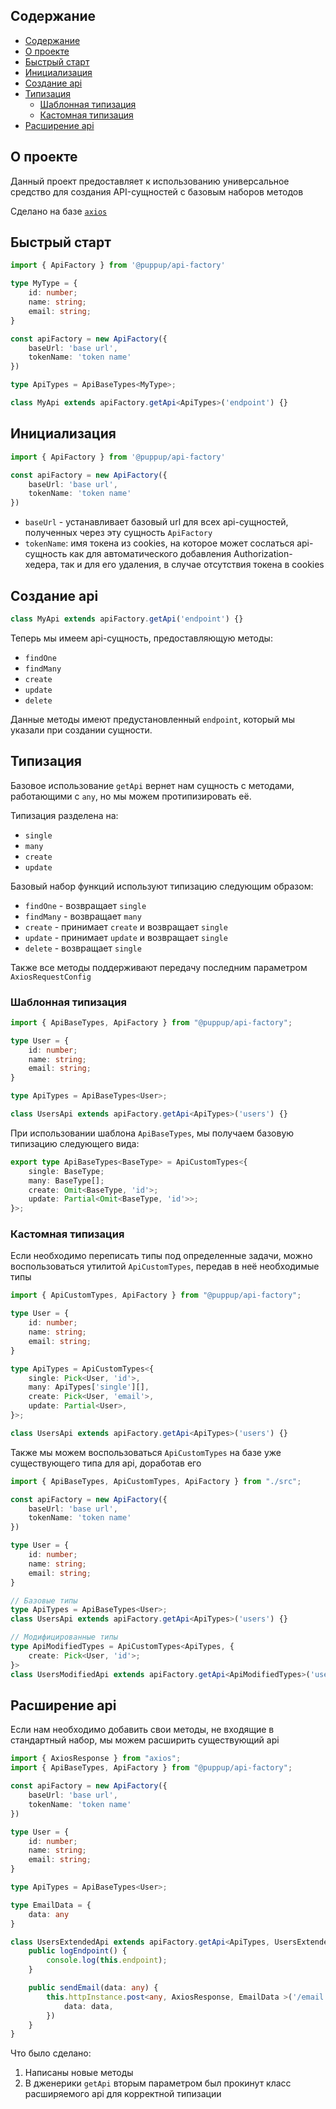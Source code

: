 ## Содержание
- [Содержание](#содержание)
- [О проекте](#о-проекте)
- [Быстрый старт](#быстрый-старт)
- [Инициализация](#инициализация)
- [Создание api](#создание-api)
- [Типизация](#типизация)
  - [Шаблонная типизация](#шаблонная-типизация)
  - [Кастомная типизация](#кастомная-типизация)
- [Расширение api](#расширение-api)

## О проекте
Данный проект предоставляет к использованию универсальное средство для создания API-сущностей с базовым наборов методов

Сделано на базе [`axios`](https://www.npmjs.com/package/axios)

## Быстрый старт
```ts
import { ApiFactory } from '@puppup/api-factory'

type MyType = {
    id: number;
    name: string;
    email: string;
}

const apiFactory = new ApiFactory({
    baseUrl: 'base url',
    tokenName: 'token name'
})

type ApiTypes = ApiBaseTypes<MyType>;

class MyApi extends apiFactory.getApi<ApiTypes>('endpoint') {}
```
## Инициализация
```ts
import { ApiFactory } from '@puppup/api-factory'

const apiFactory = new ApiFactory({
    baseUrl: 'base url',
    tokenName: 'token name'
})
```

- `baseUrl` - устанавливает базовый url для всех api-сущностей, полученных через эту сущность `ApiFactory`
- `tokenName`: имя токена из cookies, на которое может сослаться api-сущность как для автоматического добавления Authorization-хедера, так и для его удаления, в случае отсутствия токена в cookies

## Создание api
```ts
class MyApi extends apiFactory.getApi('endpoint') {}
```
Теперь мы имеем api-сущность, предоставляющую методы:
- `findOne`
- `findMany`
- `create`
- `update`
- `delete`

Данные методы имеют предустановленный `endpoint`, который мы указали при создании сущности.

## Типизация
Базовое использование `getApi` вернет нам сущность с методами, работающими с `any`, но мы можем протипизировать её.

Типизация разделена на:
- `single`
- `many`
- `create`
- `update`

Базовый набор функций используют типизацию следующим образом:
- `findOne` - возвращает `single`
- `findMany` - возвращает `many`
- `create` - принимает `create` и возвращает `single`
- `update` - принимает `update` и возвращает `single`
- `delete` - возвращает `single`

Также все методы поддерживают передачу последним параметром `AxiosRequestConfig`

### Шаблонная типизация
```ts
import { ApiBaseTypes, ApiFactory } from "@puppup/api-factory";

type User = {
    id: number;
    name: string;
    email: string;
}

type ApiTypes = ApiBaseTypes<User>;

class UsersApi extends apiFactory.getApi<ApiTypes>('users') {}
```
При использовании шаблона `ApiBaseTypes`, мы получаем базовую типизацию следующего вида:
```ts
export type ApiBaseTypes<BaseType> = ApiCustomTypes<{
    single: BaseType;
    many: BaseType[];
    create: Omit<BaseType, 'id'>;
    update: Partial<Omit<BaseType, 'id'>>;
}>;
```
### Кастомная типизация
Если необходимо переписать типы под определенные задачи, можно воспользоваться утилитой `ApiCustomTypes`, передав в неё необходимые типы
```ts
import { ApiCustomTypes, ApiFactory } from "@puppup/api-factory";

type User = {
    id: number;
    name: string;
    email: string;
}

type ApiTypes = ApiCustomTypes<{
    single: Pick<User, 'id'>,
    many: ApiTypes['single'][],
    create: Pick<User, 'email'>,
    update: Partial<User>,
}>;

class UsersApi extends apiFactory.getApi<ApiTypes>('users') {}
```
Также мы можем воспользоваться `ApiCustomTypes` на базе уже существующего типа для api, доработав его
```ts
import { ApiBaseTypes, ApiCustomTypes, ApiFactory } from "./src";

const apiFactory = new ApiFactory({
    baseUrl: 'base url',
    tokenName: 'token name'
})

type User = {
    id: number;
    name: string;
    email: string;
}

// Базовые типы
type ApiTypes = ApiBaseTypes<User>;
class UsersApi extends apiFactory.getApi<ApiTypes>('users') {}

// Модифицированные типы
type ApiModifiedTypes = ApiCustomTypes<ApiTypes, {
    create: Pick<User, 'id'>;
}>
class UsersModifiedApi extends apiFactory.getApi<ApiModifiedTypes>('users') {}
```
## Расширение api
Если нам необходимо добавить свои методы, не входящие в стандартный набор, мы можем расширить существующий api
```ts
import { AxiosResponse } from "axios";
import { ApiBaseTypes, ApiFactory } from "@puppup/api-factory";

const apiFactory = new ApiFactory({
    baseUrl: 'base url',
    tokenName: 'token name'
})

type User = {
    id: number;
    name: string;
    email: string;
}

type ApiTypes = ApiBaseTypes<User>;

type EmailData = {
    data: any
}

class UsersExtendedApi extends apiFactory.getApi<ApiTypes, UsersExtendedApi>('users') {
    public logEndpoint() {
        console.log(this.endpoint);
    }

    public sendEmail(data: any) {
        this.httpInstance.post<any, AxiosResponse, EmailData >('/email', {
            data: data,
        })
    }
}
```
Что было сделано:
1. Написаны новые методы
2. В дженерики `getApi` вторым параметром был прокинут класс расширяемого api для корректной типизации

